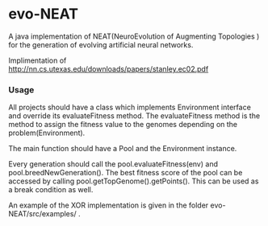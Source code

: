 # evo-NEAT
A java implementation of NEAT(NeuroEvolution of Augmenting Topologies ) for the generation of evolving artificial neural networks.

Implimentation of http://nn.cs.utexas.edu/downloads/papers/stanley.ec02.pdf

### Usage
All projects should have a class which implements Environment interface and override its evaluateFitness method. The evaluateFitness method is the method to assign the fitness value to the genomes depending on the problem(Environment). 

The main function should have a Pool and the Environment instance. 

Every generation should call the pool.evaluateFitness(env) and pool.breedNewGeneration().
The best fitness score of the pool can be accessed by calling pool.getTopGenome().getPoints(). This can be used as a break condition as well. 

An example of the XOR implementation is given in the folder evo-NEAT/src/examples/  .
